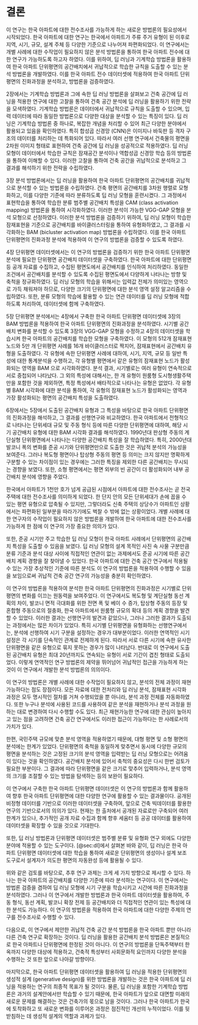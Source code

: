 # 결론

<!-- 내가 어떤 생각에서
무슨 일을 해서
어떤 결과를 얻었다. -->

이 연구는 한국 아파트에 대한 전수조사를 가능하게 하는 새로운 방법론의 필요성에서 시작되었다.
한국 아파트에 대한 연구는
한국에서 아파트가 주류 주거 유형이 된 이후로
지역, 시기, 규모, 설계 주체 등 다양한 기준으로 나누어져 파편화되었다.
이 연구에서는
개별 사례에 대한 수작업이 필요하지 않은 분석 방법론을 통하여
한국 아파트 전수에 대한 연구가 가능하도록 하고자 하였다.
이를 위하여,
딥 러닝과 기계학습 방법론을 활용하여
한국 아파트 단위평면의 공간배치에서 귀납적으로 학습한 규칙을 도출할 수 있는
분석 방법론을 개발하였다.
이를 한국 아파트 전수 데이터셋에 적용하여
한국 아파트 단위평면의 진화과정을 분석하고,
방법론을 검증하였다.

2장에서는 기계학습 방법론과 그에 속한 딥 러닝 방법론을 살펴보고
건축 공간에 딥 러닝을 적용한 연구에 대한 고찰을 통하여
건축 공간 분석에 딥 러닝을 활용하기 위한 전략을 모색하였다.
기계학습 방법론은 데이터에서 귀납적으로 규칙을 도출할 수 있으며,
입력 데이터에 따라 동일한 방법론으로 다양한 대상을 분석할 수 있는 특징이 있다.
딥 러닝은 기계학습 방법론 중 하나로,
복잡한 개념을 처리할 수 있어
최근 다양한 분야에서 활용되고 있음을 확인하였다.
특히 합성곱 신경망 (CNN)은
이미지나 바둑판 등 격자 구조의 데이터를 처리하는 데 특화되어 있다.
따라서 여러 선행 연구에서
건축물의 평면을 2차원 이미지 형태로 표현하여
건축 공간에 딥 러닝을 성공적으로 적용하였다.
딥 러닝 모형이 데이터에서 학습한 규칙은
잠재공간 분석이나 역합성곱 신경망 학습 등의 방법론을 통하여 이해할 수 있다.
이러한 고찰을 통하여
건축 공간을 귀납적으로 분석하고 그 결과를 해석하기 위한 전략을 수립하였다.

3장 분석 방법론에서는
딥 러닝을 활용하여
한국 아파트 단위평면의 공간배치를
귀납적으로 분석할 수 있는 방법론을 수립하였다.
건축 평면의 공간배치를
3차원 행렬로 모형화하고,
이를
다양한 기준에 따라
분류하도록 딥 러닝 모형을 훈련시켰다.
그 과정에서 표현학습을 통하여 학습한
분류 범주별 공간배치 특성을
CAM (class activation mapping) 방법론을 통하여 시각화하였다.
이러한 분석이 가능한 VGG-GAP 모형을
분석 모형으로 선정하였다.
이러한 분석 방법론을 검증하기 위하여,
딥 러닝 모형이 학습한 잠재표현을 기준으로
공간배치를 바이클러스터링을 통하여 유형화하였고,
그 결과를 시각화하는
BAM (bicluster activation map) 방법론을 수립하였다.
이를 한국 아파트 단위평면의 진화과정 분석에 적용하여
이 연구의 방법론을 검증할 수 있도록 하였다.

4장 단위평면 데이터셋에서는
이 연구의 방법론을 검증하기 위한
한국 아파트 단위평면 분석에 필요한
단위평면 공간배치 데이터셋을 구축하였다.
한국 아파트에 대한 단위평면 등 공개 자료를 수집하고,
수집된 평면도에서 공간배치를 인식하여 처리하였다.
동일한 조건에서 공간배치를 분석할 수 있도록
수집된 평면도에서 다양하게 나타나는 방향 및 축척을 정규화하였다.
딥 러닝 모형의 학습을 위해서는
입력값 전체가 의미있는 영역으로 가득 채워져야 하므로,
다양한 크기의 단위평면에 대한 분석 영역 설정 알고리즘을 수립하였다.
또한, 분류 모형의 학습에 활용할 수 있는
연관 데이터를 딥 러닝 모형에 적합하도록 처리하여,
데이터셋에 함께 구축하였다.

5장 단위평면 분석에서는
4장에서 구축한 한국 아파트 단위평면 데이터셋에
3장의 BAM 방법론을 적용하여
한국 아파트 단위평면의 진화과정을 분석하였다.
시기별 공간배치 변화를 분석할 수 있도록
3장의 VGG-GAP 모형을 수정하고 4장의 데이터셋을 학습시켜
한국 아파트의 공간배치를 학습한 모형을 구축하였다.
이 모형의 512개 잠재표현 노드와 5만 개 단위평면 사례를
16개 바이클러스터로 짝지어,
잠재표현에서 공간배치 유형을 도출하였다.
각 유형에 속한 단위평면 사례에 대하여,
시기, 지역, 규모 등 일반 특성에 대한 통계분석을 수행하고,
각 유형별 평면에서 같은 유형의 잠재표현 노드가 활성화되는 영역을
BAM 으로 시각화하였다.
분석 결과, 시기별로는 여러 유형이 연속적으로 서로 중첩되어 나타났다.
그 외의 특성에 대해서는,
한 개 유형이 원룸형 도시형생활주택만을 포함한 것을 제외하면,
특정 특성에서 배타적으로 나타나는 유형은 없었다.
각 유형별 BAM 시각화에 대한 분석을 통하여,
각 유형의 잠재표현 노드가 활성화되는 영역과
가장 활성화되는 평면의 공간배치 특성을 도출하였다.

6장에서는 5장에서 도출된 공간배치 유형과 그 특성을 바탕으로
한국 아파트 단위평면의 진화과정을 해석하고,
그 결과를 선행연구와 비교하였다.
한국 아파트에서 전형적으로 나타나는
단위세대 규모 및 주동 형식 등에 따른 다양한 단위평면에 대하여,
해당 시기 공간배치 유형에 대한
BAM 시각화 결과를 해석하였다.
1990년대 판상형 주동의 계단실형 단위평면에서 나타나는
다양한 공간배치 특성을 잘 학습하였다.
특히, 2000년대 발코니 폭의 변화를
준공 시기와 단위평면만으로 도출한 것은
귀납적 분석의 가능성을 보여준다.
그러나 복도형 평면이나 탑상형 주동의 평면 등
의미는 크지 않지만 명확하게 구분할 수 있는 차이점이 있는 경우에는
그러한 특징을 제외한 다른 공간배치는 무시되는 경향을 보였다.
또한,
소형 평면에서는 평면 외부의 빈 공간이 더 활성화되어
내부 공간배치 분석에 영향을 주었다.

<!-- 귀납적 건축 공간 연구의 가능성
가치 한계 ㅂㅎ-->

한국에서 아파트가 1천만 호가 넘게 공급된 시점에서
아파트에 대한 전수조사는 곧 전국 주택에 대한 전수조사를 의미하게 되었다.
한 단지 안의 모든 단위세대가 손에 꼽을 수 있는 평면 유형으로 압축될 수 있지만,
그렇더라도 신축 주택의 상당수가 아파트인 상황에서는
파편화된 일부분을 따라가기에도 벅찰 수 밖에 없는 상황이었다.
개별 사례에 대한 연구자의 수작업이 필요하지 않은 방법론을 개발하여
한국 아파트에 대한 전수조사를 가능하게 한 점에
이 연구의 가장 중요한 의의가 있다.

또한, 준공 시기만 주고 학습한 딥 러닝 모형이
한국 아파트 사례에서 단위평면의 공간배치 특성을 도출할 수 있음을 보였다.
딥 러닝 모형의 설계 목적인
사진 속 사물 구분만큼
분류 기준과 분석 대상 사이에
직접적인 연관이 없는 과제에서도
준공 시기에 따른 공간배치 계획 경향을 잘 찾아낼 수 있었다.
한국 아파트에 대한 건축 공간 연구에서 적용될 수 있는
가장 추상적인 기준에 따른 분석도
이 연구의 방법론을 적용하여 수행할 수 있음을 보임으로써
귀납적 건축 공간 연구의 가능성을 충분히 확인하였다.

이 연구의 방법론을 적용하여 분석한
한국 아파트 단위평면의 진화과정은
시기별로 단위평면의 변화를 이끄는 원동력을 보여주었다.
이 연구에서도
복도형 및 계단실형 동선 계획의 차이,
발코니 면적 극대화를 위한 전면 폭 및 베이 수 증가,
탑상형 주동의 등장 및 혼합형 주동으로의 절충화,
한국 아파트에서 원룸형 규모의 확대
등의 계획 경향을 발견할 수 있었다.
이러한 결과는 선행연구의 발견과 같았으나,
그러나 그러한 결과가 도출되는 과정에서는 많은 차이가 있었다.
특히 시기별 단위평면을 유형화하는 선행연구에서는,
분석에 선행하여 시기 구분을 설정하는 경우가 대부분이었다.
이러한 연역적인 시기 설정은
각 시기를 단속적인 관계로 전제하게 된다.
따라서
서로 다른 시기에 속한 유사한 단위평면을
같은 유형으로 묶지 못하는 경우가 많이 나타났다.
반대로 이 연구에서 도출된 공간배치 유형은
최대 20년까지도 연속되는 유형이
서로 기간이 겹친 형태로 도출되었다.
이렇게 연역적인 연구 방법론의 제약을 뛰어넘어
귀납적인 접근을 가능하게 하는 것이
이 연구에서 개발한 분석 방법론의 의의이다.

이 연구의 방법론은 개별 사례에 대한 수작업이 필요하지 않고,
분석의 전체 과정이 재현가능하다는 점도 장점이다.
모든 자료에 대한 전처리와 딥 러닝 분석, 잠재표현 시각화 과정은
모두 명시적인 절차를 거쳐 수행되었을 뿐 아니라,
분석 과정 전체를 자동화하였다.
또한
누구나
분석에 사용된 코드를 사용하여
같은 분석을 재현하거나
분석 과정을 원하는 대로 변경하여 다시 수행할 수도 있다.
최근 재현가능한 연구에 대한 관심이 높아지고 있는 점을 고려하면
건축 공간 연구에서도 이러한 접근이 가능하다는 한 사례로서의 가치가 있다.

한편, 국민주택 규모에 맞춘 분석 영역을 적용하였기 때문에,
대형 평면 및 소형 평면의 분석에는 한계가 있었다.
단위평면의 축척을 동일하게 맞추면서 동시에 다양한 규모의 평면을 분석하는 것은
고정된 크기의 분석 영역을 입력받는 딥 러닝 모형으로는 어려움이 있다는 것을 확인하였다.
공간배치 분석에 있어서 축척의 중요성은 다시 한번 검토가 필요한 부분이다.
그 결과에 따라 단위평면을 같은 크기로 맞추어 입력하거나,
분석 영역의 크기를 조절할 수 있는 방법을 탐색하는 등의
보완이 필요하다.

이 연구에서 구축한 한국 아파트 단위평면 데이터셋은
이 연구의 방법론과 함께 활용하여
향후 한국 아파트 단위평면에 대한 다양한 연구에 활용할 수 있는 결과물이다.
공개된 비정형 데이터를 기반으로 이러한 데이터셋을 구축하여,
앞으로 건축 빅데이터를 활용한 연구의 기반으로서의 의의가 있다.
현재는 한 출처에서 공개된 자료로만 구축되어
여러 한계가 있으나,
추가적인 공개 자료 수집과 함께
향후 세움터 등 공공 데이터를 활용하여
데이터셋을 확장할 수 있을 것으로 기대한다.

또한, 딥 러닝 방법론과 단위평면 데이터셋은
범주별 분류 및 유형화 연구 외에도
다양한 분야에 적용할 수 있는 도구이다.
[@sec:dl]에서 살펴본 바와 같이,
딥 러닝은
한국 아파트 단위평면 데이터셋에 대한 학습을 통하여
새로운 단위평면의 생성이나
설계 보조 도구로서 설계자가 의도한 평면의 자동완성 등에 활용될 수 있다.

위와 같은 검토를 바탕으로,
추후 연구 과제는 크게 세 가지 방향으로 제시할 수 있다.
하나는 한국 아파트의 공간배치를 다양한 기준에 따라 분석하는 연구이다.
이 연구에서는 방법론 검증을 겸하여
딥 러닝 모형에 시기 구분을 학습시키고 시간에 따른 진화과정을 분석하였다.
그러나
이 연구에서 개발한 방법론과 한국 아파트 데이터셋을 활용하여,
주동 형식, 동선 계획, 발코니 확장 전제 등
공간배치와 더 직접적인 연관이 있는 특성에 대한 분석도 가능하다.
이 연구의 방법론을 적용하여
한국 아파트에 대한 다양한 주제의 연구를 전수조사로 수행할 수 있다.

다음으로,
이 연구에서 제안한 귀납적 건축 공간 분석 방법론을
한국 아파트 뿐만 아니라 다른 건축 연구로 확장하는 것이다.
딥 러닝을 활용한 공간배치 분석 방법론은
본질적으로 한국 아파트나 단위평면에 한정된 것이 아니다.
이 연구의 방법론을
단독주택부터 한옥까지 다양한 대상에 적용하고,
건축적 특성부터 사회문화적 요인까지 다양한 분석을 수행하는 것 또한
앞으로 나아갈 방향이다.

<!-- 다음으로, 방법론 검증 과정에서 드러난 여러 한계를 개선하는 과제가 있다.
이 연구의 방법론은 국민주택 규모 중형 단위평면을 분석하는 데는 충분히 어려움이 없었다.
그러나
소형 및 원룸형 평면에서 외부의 빈 공간에 관심이 집중되어
내부 공간배치에 대한 분석이 잘 이루어지지 않는 문제는 개선이 필요하다.
이렇게
중요하지만 모호한 특성보다 의미는 작아도 확실한 특성에 집중되는
문제를 극복하는 것 또한 후속 연구가 필요한 과제이다. -->

마지막으로,
한국 아파트 단위평면 데이터셋을 활용하여
딥 러닝을 적용한
단위평면의 생성적 설계 (generative design)를 위한 방법론을 개발하는 것은
한국 아파트에 딥 러닝을 적용하는 연구의 최종적 목표가 될 것이다.
물론,
딥 러닝을 포함한 기계학습 방법론은
과거의 설계안에서만 학습할 수 있기 때문에,
한국 아파트가
앞으로 대면할
미래의 새로운 문제를 해결하는 것은
건축가의 몫으로 남을 것이다.
그러나 한국 아파트가 한국에 토착화하고
또 새로운 변화를 이루어온 과정은
점진적인 개선의 누적이었다.
이를 뒷받침하는 데
생성적 설계의 역할과 과제가 있다.
